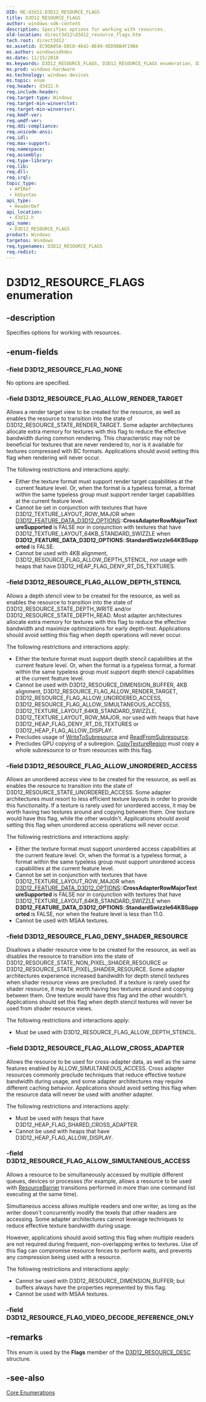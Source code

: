 ```yaml
---
UID: NE:d3d12.D3D12_RESOURCE_FLAGS
title: D3D12_RESOURCE_FLAGS
author: windows-sdk-content
description: Specifies options for working with resources.
old-location: direct3d12\d3d12_resource_flags.htm
tech.root: direct3d12
ms.assetid: EC9DA05A-D0C0-4642-8E49-9ED98B4F19B4
ms.author: windowssdkdev
ms.date: 11/15/2018
ms.keywords: D3D12_RESOURCE_FLAGS, D3D12_RESOURCE_FLAGS enumeration, D3D12_RESOURCE_FLAG_ALLOW_CROSS_ADAPTER, D3D12_RESOURCE_FLAG_ALLOW_DEPTH_STENCIL, D3D12_RESOURCE_FLAG_ALLOW_RENDER_TARGET, D3D12_RESOURCE_FLAG_ALLOW_SIMULTANEOUS_ACCESS, D3D12_RESOURCE_FLAG_ALLOW_UNORDERED_ACCESS, D3D12_RESOURCE_FLAG_DENY_SHADER_RESOURCE, D3D12_RESOURCE_FLAG_NONE, D3D12_RESOURCE_FLAG_VIDEO_DECODE_REFERENCE_ONLY, d3d12/D3D12_RESOURCE_FLAGS, d3d12/D3D12_RESOURCE_FLAG_ALLOW_CROSS_ADAPTER, d3d12/D3D12_RESOURCE_FLAG_ALLOW_DEPTH_STENCIL, d3d12/D3D12_RESOURCE_FLAG_ALLOW_RENDER_TARGET, d3d12/D3D12_RESOURCE_FLAG_ALLOW_SIMULTANEOUS_ACCESS, d3d12/D3D12_RESOURCE_FLAG_ALLOW_UNORDERED_ACCESS, d3d12/D3D12_RESOURCE_FLAG_DENY_SHADER_RESOURCE, d3d12/D3D12_RESOURCE_FLAG_NONE, d3d12/D3D12_RESOURCE_FLAG_VIDEO_DECODE_REFERENCE_ONLY, direct3d12.d3d12_resource_flags
ms.prod: windows-hardware
ms.technology: windows-devices
ms.topic: enum
req.header: d3d12.h
req.include-header: 
req.target-type: Windows
req.target-min-winverclnt: 
req.target-min-winversvr: 
req.kmdf-ver: 
req.umdf-ver: 
req.ddi-compliance: 
req.unicode-ansi: 
req.idl: 
req.max-support: 
req.namespace: 
req.assembly: 
req.type-library: 
req.lib: 
req.dll: 
req.irql: 
topic_type:
 - APIRef
 - kbSyntax
api_type:
 - HeaderDef
api_location:
 - d3d12.h
api_name:
 - D3D12_RESOURCE_FLAGS
product: Windows
targetos: Windows
req.typenames: D3D12_RESOURCE_FLAGS
req.redist: 
---
```


# D3D12_RESOURCE_FLAGS enumeration


## -description


Specifies options for working with resources.
        


## -enum-fields




### -field D3D12_RESOURCE_FLAG_NONE

No options are specified.
          


### -field D3D12_RESOURCE_FLAG_ALLOW_RENDER_TARGET

Allows a render target view to be created for the resource, as well as enables the resource to transition into the state of D3D12_RESOURCE_STATE_RENDER_TARGET. Some adapter architectures allocate extra memory for textures with this flag to reduce the effective bandwidth during common rendering. This characteristic may not be beneficial for textures that are never rendered to, nor is it available for textures compressed with BC formats. Applications should avoid setting this flag when rendering will never occur.


The following restrictions and interactions apply:

<ul>
<li> Either the texture format must support render target capabilities at the current feature level. Or, when the format is a typeless format, a format within the same typeless group must support render target capabilities at the current feature level.</li>
<li>Cannot be set in conjunction with textures that have D3D12_TEXTURE_LAYOUT_ROW_MAJOR when <a href="https://msdn.microsoft.com/3193E3CC-C6CA-43D4-8D8C-41B7FCEE2BDF">D3D12_FEATURE_DATA_D3D12_OPTIONS</a>::<b>CrossAdapterRowMajorTextureSupported</b> is FALSE nor in conjunction with textures that have D3D12_TEXTURE_LAYOUT_64KB_STANDARD_SWIZZLE when     <b>D3D12_FEATURE_DATA_D3D12_OPTIONS</b>::<b>StandardSwizzle64KBSupported</b> is FALSE.
</li>
<li>Cannot be used with 4KB alignment, D3D12_RESOURCE_FLAG_ALLOW_DEPTH_STENCIL, nor usage with heaps that have D3D12_HEAP_FLAG_DENY_RT_DS_TEXTURES.</li>
</ul>

### -field D3D12_RESOURCE_FLAG_ALLOW_DEPTH_STENCIL

Allows a depth stencil view to be created for the resource, as well as enables the resource to transition into the state of D3D12_RESOURCE_STATE_DEPTH_WRITE and/or D3D12_RESOURCE_STATE_DEPTH_READ. Most adapter architectures allocate extra memory for textures with this flag to reduce the effective bandwidth and maximize optimizations for early depth-test. Applications should avoid setting this flag when depth operations will never occur.


The following restrictions and interactions apply:

<ul>
<li>Either the texture format must support depth stencil capabilities at the current feature level. Or, when the format is a typeless format, a format within the same typeless group must support depth stencil capabilities at the current feature level.</li>
<li>Cannot be used with D3D12_RESOURCE_DIMENSION_BUFFER, 4KB alignment, D3D12_RESOURCE_FLAG_ALLOW_RENDER_TARGET, D3D12_RESOURCE_FLAG_ALLOW_UNORDERED_ACCESS, D3D12_RESOURCE_FLAG_ALLOW_SIMULTANEOUS_ACCESS, D3D12_TEXTURE_LAYOUT_64KB_STANDARD_SWIZZLE, D3D12_TEXTURE_LAYOUT_ROW_MAJOR, nor used with heaps that have D3D12_HEAP_FLAG_DENY_RT_DS_TEXTURES or D3D12_HEAP_FLAG_ALLOW_DISPLAY.
</li>
<li>Precludes usage of <a href="https://msdn.microsoft.com/8781E2FE-8D82-41F5-B541-A96DA11CA290">WriteToSubresource</a> and <a href="https://msdn.microsoft.com/A1F61217-A383-49BF-B675-FBC7F6D015DB">ReadFromSubresource</a>.
</li>
<li>Precludes GPU copying of a subregion. <a href="https://msdn.microsoft.com/2EAFC6B9-376C-4801-8E53-BF0DB08943AA">CopyTextureRegion</a> must copy a whole subresource to or from resources with this flag.</li>
</ul>

### -field D3D12_RESOURCE_FLAG_ALLOW_UNORDERED_ACCESS

Allows an unordered access view to be created for the resource, as well as enables the resource to transition into the state of D3D12_RESOURCE_STATE_UNORDERED_ACCESS. Some adapter architectures must resort to less efficient texture layouts in order to provide this functionality. If a texture is rarely used for unordered access, it may be worth having two textures around and copying between them. One texture would have this flag, while the other wouldn't. Applications should avoid setting this flag when unordered access operations will never occur.


The following restrictions and interactions apply:

<ul>
<li>Either the texture format must support unordered access capabilities at the current feature level. Or, when the format is a typeless format, a format within the same typeless group must support unordered access capabilities at the current feature level.
</li>
<li>Cannot be set in conjunction with textures that have D3D12_TEXTURE_LAYOUT_ROW_MAJOR when <a href="https://msdn.microsoft.com/3193E3CC-C6CA-43D4-8D8C-41B7FCEE2BDF">D3D12_FEATURE_DATA_D3D12_OPTIONS</a>::<b>CrossAdapterRowMajorTextureSupported</b> is FALSE nor in conjunction with textures that have D3D12_TEXTURE_LAYOUT_64KB_STANDARD_SWIZZLE when <b>D3D12_FEATURE_DATA_D3D12_OPTIONS</b>::<b>StandardSwizzle64KBSupported</b> is FALSE, nor when the feature level is less than 11.0.
</li>
<li>Cannot be used with MSAA textures. </li>
</ul>

### -field D3D12_RESOURCE_FLAG_DENY_SHADER_RESOURCE

Disallows a shader resource view to be created for the resource, as well as disables the resource to transition into the state of D3D12_RESOURCE_STATE_NON_PIXEL_SHADER_RESOURCE or D3D12_RESOURCE_STATE_PIXEL_SHADER_RESOURCE. Some adapter architectures experience increased bandwidth for depth stencil textures when shader resource views are precluded. If a texture is rarely used for shader resource, it may be worth having two textures around and copying between them. One texture would have this flag and the other wouldn't. Applications should set this flag when depth stencil textures will never be used from shader resource views.


The following restrictions and interactions apply:


<ul>
<li>Must be used with D3D12_RESOURCE_FLAG_ALLOW_DEPTH_STENCIL. 
</li>
</ul>

### -field D3D12_RESOURCE_FLAG_ALLOW_CROSS_ADAPTER

Allows the resource to be used for cross-adapter data, as well as the same features enabled by ALLOW_SIMULTANEOUS_ACCESS. Cross adapter resources commonly preclude techniques that reduce effective texture bandwidth during usage, and some adapter architectures may require different caching behavior. Applications should avoid setting this flag when the resource data will never be used with another adapter.

The following restrictions and interactions apply:


<ul>
<li>Must be used with heaps that have D3D12_HEAP_FLAG_SHARED_CROSS_ADAPTER.</li>
<li>Cannot be used with heaps that have D3D12_HEAP_FLAG_ALLOW_DISPLAY.</li>
</ul>

### -field D3D12_RESOURCE_FLAG_ALLOW_SIMULTANEOUS_ACCESS

Allows a resource to be simultaneously accessed by multiple different queues, devices or processes (for example, allows a resource to be used with <a href="https://msdn.microsoft.com/AA788F94-122B-4132-BED5-162EAC683676">ResourceBarrier</a> transitions performed in more than one command list 
	executing at the same time). 

Simultaneous access allows multiple readers and one writer, as long as the writer doesn't concurrently modify the texels that other readers are accessing. Some adapter architectures cannot leverage techniques to reduce effective texture bandwidth during usage. 

However, applications should avoid setting this flag when multiple readers are not required during frequent, non-overlapping writes to textures. Use of this flag can compromise resource fences to perform waits, and prevents any compression being used with a resource.

The following restrictions and interactions apply:


<ul>
<li>Cannot be used with D3D12_RESOURCE_DIMENSION_BUFFER; but buffers always have the properties represented by this flag.
</li>
<li>Cannot be used with MSAA textures.</li>
</ul>

### -field D3D12_RESOURCE_FLAG_VIDEO_DECODE_REFERENCE_ONLY


## -remarks



This enum is used by the <b>Flags</b> member of the <a href="https://msdn.microsoft.com/908BCB65-A7C6-473D-81AB-CCCA029AB6F9">D3D12_RESOURCE_DESC</a> structure.
        




## -see-also




<a href="https://msdn.microsoft.com/76E76C85-128E-4F0E-9711-C72C4CF6C835">Core Enumerations</a>
 

 

